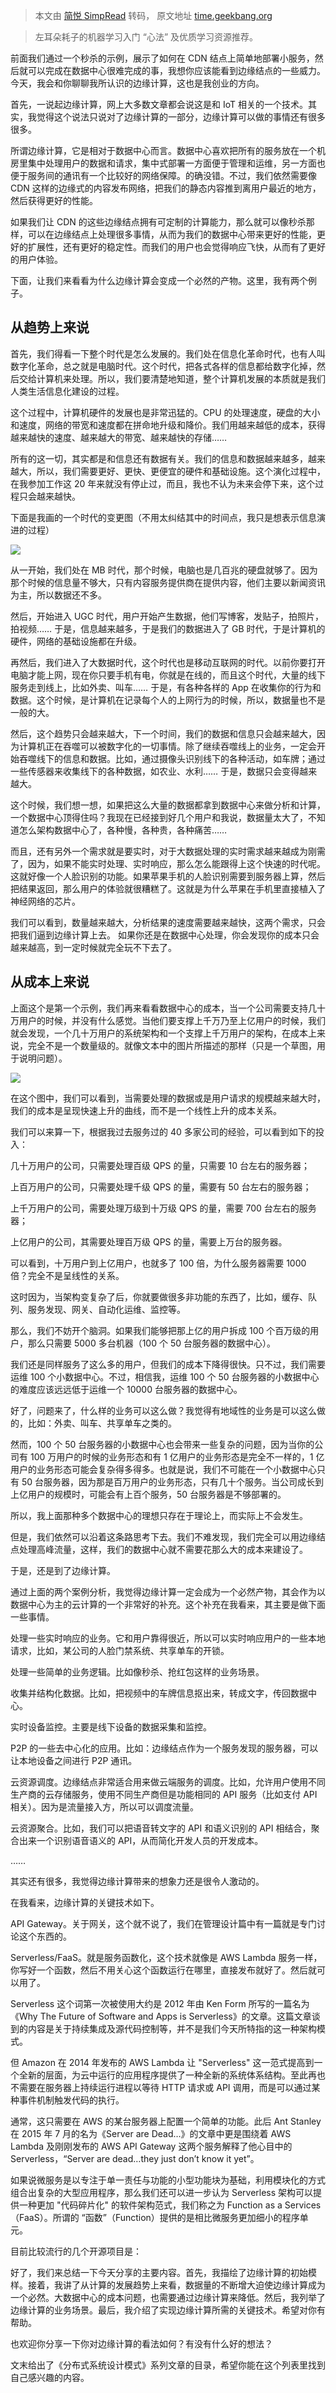 > 本文由 [简悦 SimpRead](http://ksria.com/simpread/) 转码， 原文地址 [time.geekbang.org](https://time.geekbang.org/column/article/7086)

> 左耳朵耗子的机器学习入门 “心法” 及优质学习资源推荐。

前面我们通过一个秒杀的示例，展示了如何在 CDN 结点上简单地部署小服务，然后就可以完成在数据中心很难完成的事，我想你应该能看到边缘结点的一些威力。今天，我会和你聊聊我所认识的边缘计算，这也是我创业的方向。

首先，一说起边缘计算，网上大多数文章都会说这是和 IoT 相关的一个技术。其实，我觉得这个说法只说对了边缘计算的一部分，边缘计算可以做的事情还有很多很多。

所谓边缘计算，它是相对于数据中心而言。数据中心喜欢把所有的服务放在一个机房里集中处理用户的数据和请求，集中式部署一方面便于管理和运维，另一方面也便于服务间的通讯有一个比较好的网络保障。的确没错。不过，我们依然需要像 CDN 这样的边缘式的内容发布网络，把我们的静态内容推到离用户最近的地方，然后获得更好的性能。

如果我们让 CDN 的这些边缘结点拥有可定制的计算能力，那么就可以像秒杀那样，可以在边缘结点上处理很多事情，从而为我们的数据中心带来更好的性能，更好的扩展性，还有更好的稳定性。而我们的用户也会觉得响应飞快，从而有了更好的用户体验。

下面，让我们来看看为什么边缘计算会变成一个必然的产物。这里，我有两个例子。

从趋势上来说
------

首先，我们得看一下整个时代是怎么发展的。我们处在信息化革命时代，也有人叫数字化革命，总之就是电脑时代。这个时代，把各式各样的信息都给数字化掉，然后交给计算机来处理。所以，我们要清楚地知道，整个计算机发展的本质就是我们人类生活信息化建设的过程。

这个过程中，计算机硬件的发展也是非常迅猛的。CPU 的处理速度，硬盘的大小和速度，网络的带宽和速度都在拼命地升级和降价。我们用越来越低的成本，获得越来越快的速度、越来越大的带宽、越来越快的存储……

所有的这一切，其实都是和信息还有数据有关。我们的信息和数据越来越多，越来越大，所以，我们需要更好、更快、更便宜的硬件和基础设施。这个演化过程中，在我参加工作这 20 年来就没有停止过，而且，我也不认为未来会停下来，这个过程只会越来越快。

下面是我画的一个时代的变更图（不用太纠结其中的时间点，我只是想表示信息演进的过程）

![](https://static001.geekbang.org/resource/image/32/db/3257b6428ef87f7a663bd3677bb49ddb.png)

从一开始，我们处在 MB 时代，那个时候，电脑也是几百兆的硬盘就够了。因为那个时候的信息量不够大，只有内容服务提供商在提供内容，他们主要以新闻资讯为主，所以数据还不多。

然后，开始进入 UGC 时代，用户开始产生数据，他们写博客，发贴子，拍照片，拍视频…… 于是，信息越来越多，于是我们的数据进入了 GB 时代，于是计算机的硬件，网络的基础设施都在升级。

再然后，我们进入了大数据时代，这个时代也是移动互联网的时代。以前你要打开电脑才能上网，现在你只要手机有电，你就是在线的，而且这个时代，大量的线下服务走到线上，比如外卖、叫车…… 于是，有各种各样的 App 在收集你的行为和数据。这个时候，是计算机在记录每个人的上网行为的时候，所以，数据量也不是一般的大。

然后，这个趋势只会越来越大，下一个时间，我们的数据和信息只会越来越大，因为计算机正在吞噬可以被数字化的一切事情。除了继续吞噬线上的业务，一定会开始吞噬线下的信息和数据。比如，通过摄像头识别线下的各种活动，如车牌；通过一些传感器来收集线下的各种数据，如农业、水利…… 于是，数据只会变得越来越大。

这个时候，我们想一想，如果把这么大量的数据都拿到数据中心来做分析和计算，一个数据中心顶得住吗？我现在已经接到好几个用户和我说，数据量太大了，不知道怎么架构数据中心了，各种慢，各种贵，各种痛苦……

而且，还有另外一个需求就是要实时，对于大数据处理的实时需求越来越成为刚需了，因为，如果不能实时处理、实时响应，那么怎么能跟得上这个快速的时代呢。这就好像一个人脸识别的功能。如果苹果手机的人脸识别需要到服务器上算，然后把结果返回，那么用户的体验就很糟糕了。这就是为什么苹果在手机里直接植入了神经网络的芯片。

我们可以看到，数量越来越大，分析结果的速度需要越来越快，这两个需求，只会把我们逼到边缘计算上去。 如果你还是在数据中心处理，你会发现你的成本只会越来越高，到一定时候就完全玩不下去了。

从成本上来说
------

上面这个是第一个示例，我们再来看看数据中心的成本，当一个公司需要支持几十万用户的时候，并没有什么感觉。当他们要支撑上千万乃至上亿用户的时候，我们就会发现，一个几十万用户的系统架构和一个支撑上千万用户的架构，在成本上来说，完全不是一个数量级的。就像文本中的图片所描述的那样（只是一个草图，用于说明问题）。

![](https://static001.geekbang.org/resource/image/f5/e7/f5337ffab2d65ae5fc114ba21da82de7.png)

在这个图中，我们可以看到，当需要处理的数据或是用户请求的规模越来越大时，我们的成本是呈现快速上升的曲线，而不是一个线性上升的成本关系。

我们可以来算一下，根据我过去服务过的 40 多家公司的经验，可以看到如下的投入：

几十万用户的公司，只需要处理百级 QPS 的量，只需要 10 台左右的服务器；

上百万用户的公司，只需要处理千级 QPS 的量，需要有 50 台左右的服务器；

上千万用户的公司，需要处理万级到十万级 QPS 的量，需要 700 台左右的服务器；

上亿用户的公司，其需要处理百万级 QPS 的量，需要上万台的服务器。

可以看到，十万用户到上亿用户，也就多了 100 倍，为什么服务器需要 1000 倍？完全不是呈线性的关系。

这时因为，当架构变复杂了后，你就要做很多非功能的东西了，比如，缓存、队列、服务发现、网关、自动化运维、监控等。

那么，我们不妨开个脑洞。如果我们能够把那上亿的用户拆成 100 个百万级的用户，那么只需要 5000 多台机器（100 个 50 台服务器的数据中心）。

我们还是同样服务了这么多的用户，但我们的成本下降得很快。只不过，我们需要运维 100 个小数据中心。不过，相信我，运维 100 个 50 台服务器的小数据中心的难度应该远远低于运维一个 10000 台服务器的数据中心。

好了，问题来了，什么样的业务可以这么做？我觉得有地域性的业务是可以这么做的，比如：外卖、叫车、共享单车之类的。

然而，100 个 50 台服务器的小数据中心也会带来一些复杂的问题，因为当你的公司有 100 万用户的时候的业务形态和有 1 亿用户的业务形态是完全不一样的，1 亿用户的业务形态可能会复杂得多得多。也就是说，我们不可能在一个小数据中心只有 50 台服务器，因为那是百万用户的业务形态，只有几十个服务。当公司成长到上亿用户的规模时，可能会有上百个服务，50 台服务器是不够部署的。

所以，我上面那种多个数据中心的理想只存在于理论上，而实际上不会发生。

但是，我们依然可以沿着这条路思考下去。我们不难发现，我们完全可以用边缘结点处理高峰流量，这样，我们的数据中心就不需要花那么大的成本来建设了。

于是，还是到了边缘计算。

通过上面的两个案例分析，我觉得边缘计算一定会成为一个必然产物，其会作为以数据中心为主的云计算的一个非常好的补充。这个补充在我看来，其主要是做下面一些事情。

处理一些实时响应的业务。它和用户靠得很近，所以可以实时响应用户的一些本地请求，比如，某公司的人脸门禁系统、共享单车的开锁。

处理一些简单的业务逻辑。比如像秒杀、抢红包这样的业务场景。

收集并结构化数据。比如，把视频中的车牌信息抠出来，转成文字，传回数据中心。

实时设备监控。主要是线下设备的数据采集和监控。

P2P 的一些去中心化的应用。比如：边缘结点作为一个服务发现的服务器，可以让本地设备之间进行 P2P 通讯。

云资源调度。边缘结点非常适合用来做云端服务的调度。比如，允许用户使用不同生产商的云存储服务，使用不同生产商但是功能相同的 API 服务（比如支付 API 相关）。因为是流量接入方，所以可以调度流量。

云资源聚合。比如，我们可以把语音转文字的 API 和语义识别的 API 相结合，聚合出来一个识别语音语义的 API，从而简化开发人员的开发成本。

……

其实还有很多，我觉得边缘计算带来的想象力还是很令人激动的。

在我看来，边缘计算的关键技术如下。

API Gateway。关于网关，这个就不说了，我们在管理设计篇中有一篇就是专门讨论这个东西的。

Serverless/FaaS。就是服务函数化，这个技术就像是 AWS Lambda 服务一样，你写好一个函数，然后不用关心这个函数运行在哪里，直接发布就好了。然后就可以用了。

Serverless 这个词第一次被使用大约是 2012 年由 Ken Form 所写的一篇名为《Why The Future of Software and Apps is Serverless》的文章。这篇文章谈到的内容是关于持续集成及源代码控制等，并不是我们今天所特指的这一种架构模式。

但 Amazon 在 2014 年发布的 AWS Lambda 让 "Serverless" 这一范式提高到一个全新的层面，为云中运行的应用程序提供了一种全新的系统体系结构。至此再也不需要在服务器上持续运行进程以等待 HTTP 请求或 API 调用，而是可以通过某种事件机制触发代码的执行。

通常，这只需要在 AWS 的某台服务器上配置一个简单的功能。此后 Ant Stanley 在 2015 年 7 月的名为《Server are Dead…》的文章中更是围绕着 AWS Lambda 及刚刚发布的 AWS API Gateway 这两个服务解释了他心目中的 Serverless，“Server are dead…they just don’t know it yet”。

如果说微服务是以专注于单一责任与功能的小型功能块为基础，利用模块化的方式组合出复杂的大型应用程序，那么我们还可以进一步认为 Serverless 架构可以提供一种更加 "代码碎片化" 的软件架构范式，我们称之为 Function as a Services（FaaS）。所谓的 “函数”（Function）提供的是相比微服务更加细小的程序单元。

目前比较流行的几个开源项目是：

好了，我们来总结一下今天分享的主要内容。首先，我描绘了边缘计算的初始模样。接着，我讲了从计算的发展趋势上来看，数据量的不断增大迫使边缘计算成为一个必然。大数据中心的成本问题，也需要通过边缘计算来降低。然后，我列举了边缘计算的业务场景。最后，我介绍了实现边缘计算所需的关键技术。希望对你有帮助。

也欢迎你分享一下你对边缘计算的看法如何？有没有什么好的想法？

文末给出了《分布式系统设计模式》系列文章的目录，希望你能在这个列表里找到自己感兴趣的内容。